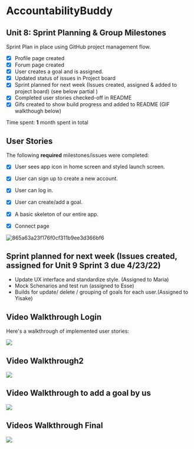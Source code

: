 
# AccountabilityBuddy

## Unit 8: Sprint Planning & Group Milestones
Sprint Plan in place using GitHub project management flow.
- [X] Profile page created
- [X] Forum page created
- [X] User creates a goal and is assigned.
- [X] Updated status of issues in Project board 
- [X] Sprint planned for next week (Issues created, assigned & added to project board) (see below partial )
- [X] Completed user stories checked-off in README 
- [X] Gifs created to show build progress and added to README (GIF walkthough below)

Time spent: **1** month spent in total

## User Stories

The following **required** milestones/issues were completed:

- [X] User sees app icon in home screen and styled launch screen. 
- [X] User can sign up to create a new account. 
- [X] User can log in. 
- [X] User can create/add a goal. 
- [X] A basic skeleton of our entire app.
- [X] Connect page


 ![865a63a23f176f0cf311b9ee3d366bf6](https://user-images.githubusercontent.com/95549729/163667648-ededb5e1-6341-4d18-b839-9abbf87f88c4.png)

## Sprint planned for next week (Issues created, assigned for Unit 9 Sprint 3 due 4/23/22) 

- Update UX interface and standardize style. (Assigned to Maria)
- Mock Schenarios and test run (assigned to Esse)
- Builds for update/ delete / grouping of goals for each user.(Assigned to Yisake) 





## Video Walkthrough Login

Here's a walkthrough of implemented user stories:

![](http://g.recordit.co/GGNAPfc7wC.gif)

## Video Walkthrough2

![](http://g.recordit.co/uk7fTAaRRp.gif)

## Video Walkthrough to add a goal by us

![](https://i.imgur.com/mDF8nnA.gif)

## Videos Walkthrough Final

![](http://g.recordit.co/bWl1BQNnMF.gif)
